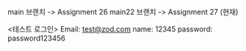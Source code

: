 main 브랜치 -> Assignment 26
main22 브랜치 -> Assignment 27 (현재)

<테스트 로그인>
Email: test@zod.com
name: 12345
password: password123456